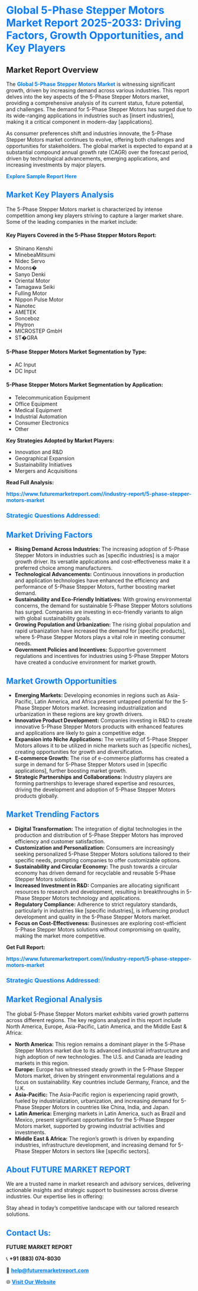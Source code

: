 <h1 style="color: #007BFF;">Global 5-Phase Stepper Motors Market Report 2025-2033: Driving Factors, Growth Opportunities, and Key Players</h1>

<section id="overview">
<h2>Market Report Overview</h2>
<p>The <a href="https://www.futuremarketreport.com//industry-report/5-phase-stepper-motors-market" style="color: #007BFF; text-decoration: none;"><strong>Global 5-Phase Stepper Motors Market</strong></a> is witnessing significant growth, driven by increasing demand across various industries. This report delves into the key aspects of the 5-Phase Stepper Motors market, providing a comprehensive analysis of its current status, future potential, and challenges. The demand for 5-Phase Stepper Motors has surged due to its wide-ranging applications in industries such as [insert industries], making it a critical component in modern-day [applications].</p>
<p>As consumer preferences shift and industries innovate, the 5-Phase Stepper Motors market continues to evolve, offering both challenges and opportunities for stakeholders. The global market is expected to expand at a substantial compound annual growth rate (CAGR) over the forecast period, driven by technological advancements, emerging applications, and increasing investments by major players.</p>
</section>

<section id="overview">
<p><a href="https://www.futuremarketreport.com//request-sample/reportId=46351" style="color: #007BFF; text-decoration: none;"><strong>Explore Sample Report Here</strong></a></p>
</section>

<section id="key-players">
<h2 style="color: #007BFF;">Market Key Players Analysis</h2>
<p>The 5-Phase Stepper Motors market is characterized by intense competition among key players striving to capture a larger market share. Some of the leading companies in the market include:</p>
<h4>Key Players Covered in the 5-Phase Stepper Motors Report:</h4>
<ul><li>Shinano Kenshi</li><li>MinebeaMitsumi</li><li>Nidec Servo</li><li>Moons�</li><li>Sanyo Denki</li><li>Oriental Motor</li><li>Tamagawa Seiki</li><li>Fulling Motor</li><li>Nippon Pulse Motor</li><li>Nanotec</li><li>AMETEK</li><li>Sonceboz</li><li>Phytron</li><li>MICROSTEP GmbH</li><li>ST�GRA</li></ul>
<h4>5-Phase Stepper Motors Market Segmentation by Type:</h4>
<ul><li>AC Input</li><li>DC Input</li></ul>

<h4>5-Phase Stepper Motors Market Segmentation by Application:</h4>
<ul><li>Telecommunication Equipment</li><li>Office Equipment</li><li>Medical Equipment</li><li>Industrial Automation</li><li>Consumer Electronics</li><li>Other</li></ul>
<p><strong>Key Strategies Adopted by Market Players:</strong></p>
<ul>
<li>Innovation and R&D</li>
<li>Geographical Expansion</li>
<li>Sustainability Initiatives</li>
<li>Mergers and Acquisitions</li>
</ul>
</section>

<section>
<p><strong>Read Full Analysis: </strong></p><a href="https://www.futuremarketreport.com//industry-report/5-phase-stepper-motors-market" style="color: #007BFF; text-decoration: none;"><strong>https://www.futuremarketreport.com//industry-report/5-phase-stepper-motors-market</strong></a>
<h3 style="color: #007BFF;">Strategic Questions Addressed:</h3>
</section>

<section id="driving-factors">
<h2 style="color: #007BFF;">Market Driving Factors</h2>
<ul>
<li><strong>Rising Demand Across Industries:</strong> The increasing adoption of 5-Phase Stepper Motors in industries such as [specific industries] is a major growth driver. Its versatile applications and cost-effectiveness make it a preferred choice among manufacturers.</li>
<li><strong>Technological Advancements:</strong> Continuous innovations in production and application technologies have enhanced the efficiency and performance of 5-Phase Stepper Motors, further boosting market demand.</li>
<li><strong>Sustainability and Eco-Friendly Initiatives:</strong> With growing environmental concerns, the demand for sustainable 5-Phase Stepper Motors solutions has surged. Companies are investing in eco-friendly variants to align with global sustainability goals.</li>
<li><strong>Growing Population and Urbanization:</strong> The rising global population and rapid urbanization have increased the demand for [specific products], where 5-Phase Stepper Motors plays a vital role in meeting consumer needs.</li>
<li><strong>Government Policies and Incentives:</strong> Supportive government regulations and incentives for industries using 5-Phase Stepper Motors have created a conducive environment for market growth.</li>
</ul>
</section>

<section id="growth-opportunities">
<h2 style="color: #007BFF;">Market Growth Opportunities</h2>
<ul>
<li><strong>Emerging Markets:</strong> Developing economies in regions such as Asia-Pacific, Latin America, and Africa present untapped potential for the 5-Phase Stepper Motors market. Increasing industrialization and urbanization in these regions are key growth drivers.</li>
<li><strong>Innovative Product Development:</strong> Companies investing in R&D to create innovative 5-Phase Stepper Motors products with enhanced features and applications are likely to gain a competitive edge.</li>
<li><strong>Expansion into Niche Applications:</strong> The versatility of 5-Phase Stepper Motors allows it to be utilized in niche markets such as [specific niches], creating opportunities for growth and diversification.</li>
<li><strong>E-commerce Growth:</strong> The rise of e-commerce platforms has created a surge in demand for 5-Phase Stepper Motors used in [specific applications], further boosting market growth.</li>
<li><strong>Strategic Partnerships and Collaborations:</strong> Industry players are forming partnerships to leverage shared expertise and resources, driving the development and adoption of 5-Phase Stepper Motors products globally.</li>
</ul>
</section>

<section id="trending-factors">
<h2 style="color: #007BFF;">Market Trending Factors</h2>
<ul>
<li><strong>Digital Transformation:</strong> The integration of digital technologies in the production and distribution of 5-Phase Stepper Motors has improved efficiency and customer satisfaction.</li>
<li><strong>Customization and Personalization:</strong> Consumers are increasingly seeking personalized 5-Phase Stepper Motors solutions tailored to their specific needs, prompting companies to offer customizable options.</li>
<li><strong>Sustainability and Circular Economy:</strong> The push towards a circular economy has driven demand for recyclable and reusable 5-Phase Stepper Motors solutions.</li>
<li><strong>Increased Investment in R&D:</strong> Companies are allocating significant resources to research and development, resulting in breakthroughs in 5-Phase Stepper Motors technology and applications.</li>
<li><strong>Regulatory Compliance:</strong> Adherence to strict regulatory standards, particularly in industries like [specific industries], is influencing product development and quality in the 5-Phase Stepper Motors market.</li>
<li><strong>Focus on Cost-Effectiveness:</strong> Businesses are exploring cost-efficient 5-Phase Stepper Motors solutions without compromising on quality, making the market more competitive.</li>
</ul>
</section>

<section>
<p><strong>Get Full Report: </strong></p><a href="https://www.futuremarketreport.com//industry-report/5-phase-stepper-motors-market" style="color: #007BFF; text-decoration: none;"><strong>https://www.futuremarketreport.com//industry-report/5-phase-stepper-motors-market</strong></a>
<h3 style="color: #007BFF;">Strategic Questions Addressed:</h3>
</section>


<section id="regional-analysis">
<h2 style="color: #007BFF;">Market Regional Analysis</h2>
<p>The global 5-Phase Stepper Motors market exhibits varied growth patterns across different regions. The key regions analyzed in this report include North America, Europe, Asia-Pacific, Latin America, and the Middle East & Africa:</p>
<ul>
<li><strong>North America:</strong> This region remains a dominant player in the 5-Phase Stepper Motors market due to its advanced industrial infrastructure and high adoption of new technologies. The U.S. and Canada are leading markets in this region.</li>
<li><strong>Europe:</strong> Europe has witnessed steady growth in the 5-Phase Stepper Motors market, driven by stringent environmental regulations and a focus on sustainability. Key countries include Germany, France, and the U.K.</li>
<li><strong>Asia-Pacific:</strong> The Asia-Pacific region is experiencing rapid growth, fueled by industrialization, urbanization, and increasing demand for 5-Phase Stepper Motors in countries like China, India, and Japan.</li>
<li><strong>Latin America:</strong> Emerging markets in Latin America, such as Brazil and Mexico, present significant opportunities for the 5-Phase Stepper Motors market, supported by growing industrial activities and investments.</li>
<li><strong>Middle East & Africa:</strong> The region’s growth is driven by expanding industries, infrastructure development, and increasing demand for 5-Phase Stepper Motors in sectors like [specific sectors].</li>
</ul>
</section>

<footer>
<h2 style="color: #007BFF;">About FUTURE MARKET REPORT</h2>
<p>We are a trusted name in market research and advisory services, delivering actionable insights and strategic support to businesses across diverse industries. Our expertise lies in offering:</p>

<p>Stay ahead in today’s competitive landscape with our tailored research solutions.</p>

<h2 style="color: #007BFF;">Contact Us:</h2>
<p><strong>FUTURE MARKET REPORT</strong></p>
<p>📞 <strong>+91 (883) 074-8030</strong></p>
<p>📧 <strong><a href="mailto:help@futuremarketreport.com" style="color: #007BFF;">help@futuremarketreport.com</a></strong></p>
<p>🌐 <strong><a href="https://www.futuremarketreport.com/" style="color: #007BFF;">Visit Our Website</a></strong></p>
</footer>